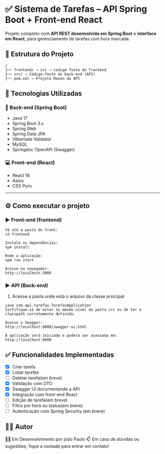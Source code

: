 # ✅ Sistema de Tarefas – API Spring Boot + Front-end React

Projeto completo com **API REST desenvolvida em Spring Boot** e **interface em React**, para gerenciamento de tarefas com hora marcada.


## 📁 Estrutura do Projeto

```
/
├── frontend/ → src → codigo fonte do frontend
├── src/ → Código-fonte do back-end (API)
├── pom.xml → Projeto Maven da API
```


## 🚀 Tecnologias Utilizadas

### 🔧 Back-end (Spring Boot)

- Java 17
- Spring Boot 3.x
- Spring Web
- Spring Data JPA
- Hibernate Validator
- MySQL
- Springdoc OpenAPI (Swagger)

### 💻 Front-end (React)

- React 18
- Axios
- CSS Puro

---

## ⚙️ Como executar o projeto

### ▶️ Front-end (frontend)
```
Vá até a pasta do front:
cd frontend
```
```
Instale as dependências:
npm install
```
```
Rode a aplicação:
npm run start
```
```
Acesse no navegador:
http://localhost:3000
```
### ▶️ API (Back-end)

1. Acesse a pasta onde está o arquivo da classe principal:

```
java com.api.tarefas.TarefasApplication
Certifique-se de estar no mesmo nível da pasta src ou de ter o classpath corretamente definido.
```
```
Acesse o Swagger:
http://localhost:8080/swagger-ui.html
```
```
A aplicação será iniciada e poderá ser acessada em:
http://localhost:8080
```

## ✅ Funcionalidades Implementadas

- [x] Criar tarefa
- [x] Listar tarefas
- [ ] Deletar tarefa(em breve)
- [x] Validação com DTO
- [x] Swagger UI documentando a API
- [x] Integração com front-end React
- [ ] Edição de tarefa(em breve)
- [ ] Filtro por hora ou status(em breve)
- [ ] Autenticação com Spring Security (em breve)

## 👨‍💻 Autor

👨‍💻 Em Desenvolvimento por joão Paulo
📫 Em caso de dúvidas ou sugestões, fique a vontade para entrar em contato!
